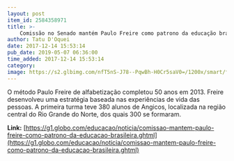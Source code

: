 ```yaml
---
layout: post
item_id: 2584358971
title: >-
    Comissão no Senado mantém Paulo Freire como patrono da educação brasileira
author: Tatu D'Oquei
date: 2017-12-14 15:53:14
pub_date: 2019-05-07 06:36:00
time_added: 2017-12-14 15:53:14
category: 
image: https://s2.glbimg.com/nfT5nS-J78--PqwBh-H0Cr5saV0=/1200x/smart/filters:cover():strip_icc()/s.glbimg.com/jo/g1/f/original/2016/02/17/paulo.jpg
---
```


O método Paulo Freire de alfabetização completou 50 anos em 2013. Freire desenvolveu uma estratégia baseada nas experiências de vida das pessoas. A primeira turma teve 380 alunos de Angicos, localizada na região central do Rio Grande do Norte, dos quais 300 se formaram.

**Link:** [https://g1.globo.com/educacao/noticia/comissao-mantem-paulo-freire-como-patrono-da-educacao-brasileira.ghtml](https://g1.globo.com/educacao/noticia/comissao-mantem-paulo-freire-como-patrono-da-educacao-brasileira.ghtml)

